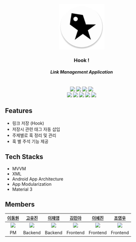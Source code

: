 <p align="center">
  <img src="app/src/main/res/mipmap-xxxhdpi/ic_launcher_round.webp" width="150" height="150">
</p>

<div align="center">


### Hook !
##### Link Management Application
<br>
<img src="https://img.shields.io/badge/Android-34A853?style=for-the-badge&logo=Android&logoColor=white"> 
<img src="https://img.shields.io/badge/Kotlin-7F52FF?style=for-the-badge&logo=Kotlin&logoColor=white"> 
<img src="https://img.shields.io/badge/GitHub-181717?style=for-the-badge&logo=GitHub&logoColor=white"> 
<img src="https://img.shields.io/badge/Figma-F24E1E?style=for-the-badge&logo=Figma&logoColor=white"> 
<br>
<img src="https://img.shields.io/badge/Docker-2496ED?style=for-the-badge&logo=Docker&logoColor=white">  
<img src="https://img.shields.io/badge/NestJS-E0234E?style=for-the-badge&logo=NestJS&logoColor=white"> 
<img src="https://img.shields.io/badge/AWS-232F3E?style=for-the-badge&logo=Amazon AWS&logoColor=white"> 
<img src="https://img.shields.io/badge/Node.js-339933?style=for-the-badge&logo=Node.js&logoColor=white">
<img src="https://img.shields.io/badge/GitHub Actions-2088FF?style=for-the-badge&logo=GitHub Actions&logoColor=white">

</div>

Features
-
- 링크 저장 (Hook)
- 저장시 관련 태그 자동 삽입
- 주제별로 훅 정리 및 관리
- 훅 별 주석 기능 제공

Tech Stacks
-
- MVVM
- XML
- Android App Architecture
- App Modularization
- Material 3

Members
-

|<a href="https://github.com/ktodw98">이동원|<a href="https://github.com/imeugeneco">고유진|<a href="https://github.com/Chaeyoung714">이채영|<a href="https://github.com/pointmina">김민아|<a href="https://github.com/metalmixx">이예진|<a href="https://github.com/whduddn">조영우|
|:---:|:---:|:---:|:---:|:---:|:---:|
|<img src="https://github.com/pointmina/hook/assets/68779817/1cdbef47-5608-4685-b7de-37779093762c" width="100">|<img src="https://github.com/pointmina/hook/assets/68779817/c6dbac4b-c060-4ad5-8f5b-f7ae2efeb60c" width="100">|<img src="https://github.com/pointmina/hook/assets/68779817/ef5d3d14-4f32-423e-8a0e-da1615a1123d" width="100">|<img src="https://github.com/pointmina/hook/assets/68779817/11f73b42-4f6b-40b5-8bdd-27aeab4bfa4c" width="100">|<img src="https://github.com/pointmina/hook/assets/68779817/6cb72fef-45f6-4c51-b9b2-877b9efc0911" width="100">|<img src="https://github.com/pointmina/hook/assets/68779817/7c500406-f577-41af-a094-e0cc1d482433" width="100">|
|PM|Backend|Backend|Frontend|Frontend|Frontend|






